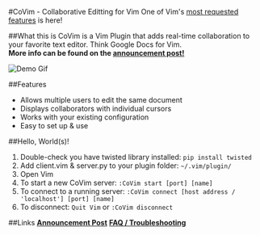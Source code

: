 #CoVim - Collaborative Editting for Vim
One of Vim's [most requested features](http://www.vim.org/sponsor/vote_results.php) is here!  

##What this is
CoVim is a Vim Plugin that adds real-time collaboration to your favorite text editor. Think Google Docs for Vim.  
__More info can be found on the [announcement post!](http://www.fredkschott.com/post/50510962864/introducing-covim-collaborative-editing-for-vim)__

![Demo Gif](http://i.imgur.com/6iSettg.gif "Demo Gif")

##Features
- Allows multiple users to edit the same document
- Displays collaborators with individual cursors 
- Works with your existing configuration
- Easy to set up & use

##Hello, World(s)!
1. Double-check you have twisted library installed: `pip install twisted`
2. Add client.vim & server.py to your plugin folder: `~/.vim/plugin/`
3. Open Vim
4. To start a new CoVim server: `:CoVim start [port] [name]`
5. To connect to a running server: `:CoVim connect [host address / 'localhost'] [port] [name]`
6. To disconnect: `Quit Vim` or `:CoVim disconnect`

##Links
__[Announcement Post](https://github.com/FredKSchott/CoVim/wiki/FAQ-&-Troubleshooting)__
__[FAQ / Troubleshooting](http://www.fredkschott.com/post/50510962864/introducing-covim-collaborative-editing-for-vim)__
